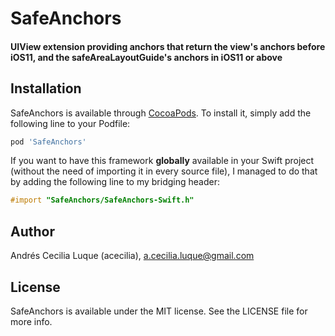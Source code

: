 # SafeAnchors
#### UIView extension providing anchors that return the view's anchors before iOS11, and the safeAreaLayoutGuide's anchors in iOS11 or above

## Installation

SafeAnchors is available through [CocoaPods](http://cocoapods.org). To install
it, simply add the following line to your Podfile:

```ruby
pod 'SafeAnchors'
```

If you want to have this framework **globally** available in your Swift project (without the need of importing it in every source file), I managed to do that by adding the following line to my bridging header: 

```objective-c
#import "SafeAnchors/SafeAnchors-Swift.h"
```

## Author

Andrés Cecilia Luque (acecilia), a.cecilia.luque@gmail.com

## License

SafeAnchors is available under the MIT license. See the LICENSE file for more info.
